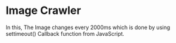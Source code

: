 # Image Crawler
In this, The Image changes every 2000ms which is done by using settimeout() Callback function from JavaScript.
